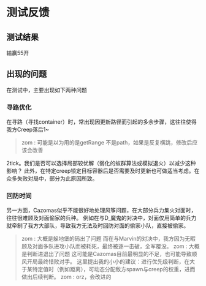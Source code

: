 # 测试反馈

## 测试结果

输赢55开

## 出现的问题

在测试中，主要出现如下两种问题

### 寻路优化

在寻路（寻找container）时，常出现因更新路径而引起的多余步骤，这往往使得我方Creep落后1~
> zom : 可能是以为用的是getRange 不是path，如果是反复横跳，修改后应该会改善

2tick。我们是否可以选择局部较优解（弱化的蚁群算法或模拟退火）以减少这种影响？
此外，在特定creep锁定目标容器后是否需要及时更新也可做适当考虑。在众多失败对局中，部分为此原因所致。

### 回防时间

另一方面，Cazomas似乎不能很好地处理风筝问题，在大部分兵力集火对面时，往往很难顾及对面偷家的兵种。
例如在与D_魔鬼的对决中，对面仅用简单的兵力就牵制了我方大部队，导致我方无法及时回防对面的偷家小队，直接被偷家。
> zom : 大概是躲地堡的码出了问题
而在与Marvin的对决中，我方因为无暇顾及对面多队进攻小队而被耗死，最终被逐一击破，全军覆没。
> zom : 大概是判断进退出了问题
这可能是Cazomas目前最明显的不足，也可能导致顺风开局最终惜败对手。
这里提出我的小小的建议：进行优先级判断，在大于某特定值时（例如距离），可动态分配敌方spawn与creep的权重，进而做出后续判断。
> zom : orz，会改进的


